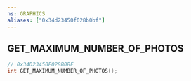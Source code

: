 ```yaml
---
ns: GRAPHICS
aliases: ["0x34d23450f028b0bf"]
---
```

## GET_MAXIMUM_NUMBER_OF_PHOTOS

```c
// 0x34D23450F028B0BF
int GET_MAXIMUM_NUMBER_OF_PHOTOS();
```
